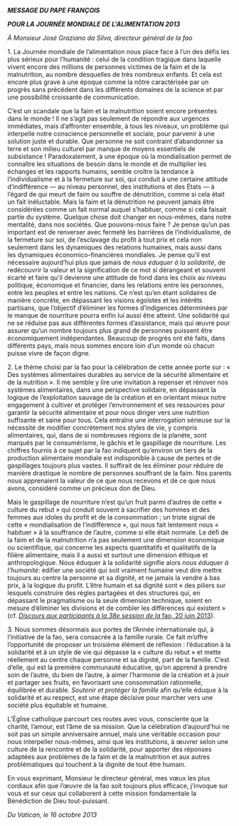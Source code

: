 ***MESSAGE DU PAPE FRANÇOIS***

***POUR LA JOURNÉE MONDIALE DE L'ALIMENTATION 2013***

*À Monsieur José Graziano da Silva, directeur général de la fao*

1\. La Journée mondiale de l’alimentation nous place face à l’un des défis les plus sérieux pour l’humanité : celui de la condition tragique dans laquelle vivent encore des millions de personnes victimes de la faim et de la malnutrition, au nombre desquelles de très nombreux enfants. Et cela est encore plus grave à une époque comme la nôtre caractérisée par un progrès sans précédent dans les différents domaines de la science et par une possibilité croissante de communication.

C’est un scandale que la faim et la malnutrition soient encore présentes dans le monde ! Il ne s’agit pas seulement de répondre aux urgences immédiates, mais d’affronter ensemble, à tous les niveaux, un problème qui interpelle notre conscience personnelle et sociale, pour parvenir à une solution juste et durable. Que personne ne soit contraint d’abandonner sa terre et son milieu culturel par manque de moyens essentiels de subsistance ! Paradoxalement, à une époque où la mondialisation permet de connaître les situations de besoin dans le monde et de multiplier les échanges et les rapports humains, semble croître la tendance à l’individualisme et à la fermeture sur soi, qui conduit à une certaine attitude d’indifférence — au niveau personnel, des institutions et des États — à l’égard de qui meurt de faim ou souffre de dénutrition, comme si cela était un fait inéluctable. Mais la faim et la dénutrition ne peuvent jamais être considérées comme un fait normal auquel s’habituer, comme si cela faisait partie du système. Quelque chose doit changer en nous-mêmes, dans notre mentalité, dans nos sociétés. Que pouvons-nous faire ? Je pense qu’un pas important est de renverser avec fermeté les barrières de l’individualisme, de la fermeture sur soi, de l’esclavage du profit à tout prix et cela non seulement dans les dynamiques des relations humaines, mais aussi dans les dynamiques économico-financières mondiales. Je pense qu’il est nécessaire aujourd’hui plus que jamais de *nous éduquer à la solidarité*, de redécouvrir la valeur et la signification de ce mot si dérangeant et souvent écarté et faire qu’il devienne une attitude de fond dans les choix au niveau politique, économique et financier, dans les relations entre les personnes, entre les peuples et entre les nations. Ce n’est qu’en étant solidaires de manière concrète, en dépassant les visions égoïstes et les intérêts partisans, que l’objectif d’éliminer les formes d’indigences déterminées par le manque de nourriture pourra enfin lui aussi être atteint. Une solidarité qui ne se réduise pas aux différentes formes d’assistance, mais qui œuvre pour assurer qu’un nombre toujours plus grand de personnes puissent être économiquement indépendantes. Beaucoup de progrès ont été faits, dans différents pays, mais nous sommes encore loin d’un monde où chacun puisse vivre de façon digne.

2\. Le thème choisi par la  fao pour la célébration de cette année porte sur : « Des systèmes alimentaires durables au service de la sécurité alimentaire et de la nutrition ». Il me semble y lire une invitation à repenser et rénover nos systèmes alimentaires, dans une perspective solidaire, en dépassant la logique de l’exploitation sauvage de la création et en orientant mieux notre engagement à cultiver et protéger l’environnement et ses ressources pour garantir la sécurité alimentaire et pour nous diriger vers une nutrition suffisante et saine pour tous. Cela entraîne une interrogation sérieuse sur la nécessité de modifier concrètement nos styles de vie, y compris alimentaires, qui, dans de si nombreuses régions de la planète, sont marqués par le consumérisme, le gâchis et le gaspillage de nourriture. Les chiffres fournis à ce sujet par la fao indiquent qu’environ un tiers de la production alimentaire mondiale est indisponible à cause de pertes et de gaspillages toujours plus vastes. Il suffirait de les éliminer pour réduire de manière drastique le nombre de personnes souffrant de la faim. Nos parents nous apprenaient la valeur de ce que nous recevons et de ce que nous avons, considéré comme un précieux don de Dieu.

Mais le gaspillage de nourriture n’est qu’un fruit parmi d’autres de cette « culture du rebut » qui conduit souvent à sacrifier des hommes et des femmes aux idoles du profit et de la consommation ; un triste signal de cette « mondialisation de l’indifférence », qui nous fait lentement nous « habituer » à la souffrance de l’autre, comme si elle était normale. Le défi de la faim et de la malnutrition n’a pas seulement une dimension économique ou scientifique, qui concerne les aspects quantitatifs et qualitatifs de la filière alimentaire, mais il a aussi et surtout une dimension éthique et anthropologique. Nous éduquer à la solidarité signifie alors *nous éduquer à l’humanité*: édifier une société qui soit vraiment humaine veut dire mettre toujours au centre la personne et sa dignité, et ne jamais la vendre à bas prix, à la logique du profit. L’être humain et sa dignité sont « des piliers sur lesquels construire des règles partagées et des structures qui, en dépassant le pragmatisme ou la seule dimension technique, soient en mesure d’éliminer les divisions et de combler les différences qui existent » (cf. [*Discours aux participants à la 38e session de la* fao, 20 juin 2013](/content/francesco/fr/speeches/2013/june/documents/papa-francesco_20130620_38-sessione-fao.html)).

3\. Nous sommes désormais aux portes de l’Année internationale qui, à l’initiative de la fao, sera consacrée à la famille rurale. Ce fait m’offre l’opportunité de proposer un troisième élément de réflexion : l’éducation à la solidarité et à un style de vie qui dépasse la « culture du rebut » et mette réellement au centre chaque personne et sa dignité, part de la famille. C’est d’elle, qui est la première communauté éducative, qu’on apprend à prendre soin de l’autre, du bien de l’autre, à aimer l’harmonie de la création et à jouir et partager ses fruits, en favorisant une consommation rationnelle, équilibrée et durable. *Soutenir et protéger la famille* afin qu’elle éduque à la solidarité et au respect, est une étape décisive pour marcher vers une société plus équitable et humaine.

L’Église catholique parcourt ces routes avec vous, consciente que la charité, l’amour, est l’âme de sa mission. Que la célébration d’aujourd’hui ne soit pas un simple anniversaire annuel, mais une véritable occasion pour nous interpeller nous-mêmes, ainsi que les institutions, à œuvrer selon une culture de la rencontre et de la solidarité, pour apporter des réponses adaptées aux problèmes de la faim et de la malnutrition et aux autres problématiques qui touchent à la dignité de tout être humain.

En vous exprimant, Monsieur le directeur général, mes vœux les plus cordiaux afin que l’œuvre de la fao soit toujours plus efficace, j’invoque sur vous et sur ceux qui collaborent à cette mission fondamentale la Bénédiction de Dieu tout-puissant.

*Du Vatican, le 16 octobre 2013*